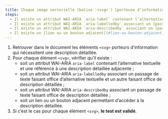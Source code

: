 ```yaml
---
title: Chaque image vectorielle (balise `<svg>`) [porteuse d’information](#image-porteuse-d-information), qui nécessite une [description détaillée](#description-detaillee-image), vérifie-t-elle une de ces conditions ?
steps:
  - Il existe un attribut WAI-ARIA `aria-label` contenant l’alternative textuelle et une référence à une [description détaillée](#description-detaillee-image) adjacente.
  - Il existe un attribut WAI-ARIA `aria-labelledby` associant un [passage de texte](#passage-de-texte-lie-par-aria-labelledby-ou-aria-describedby) faisant office d’alternative textuelle et un autre faisant office de [description détaillée](#description-detaillee-image).
  - Il existe un attribut WAI-ARIA `aria-describedby` associant un [passage de texte](#passage-de-texte-lie-par-aria-labelledby-ou-aria-describedby) faisant office de [description détaillée](#description-detaillee-image).
  - Il existe un [lien ou un bouton adjacent](#lien-ou-bouton-adjacent) permettant d’accéder à la [description détaillée](#description-detaillee-image).
---
```


1. Retrouver dans le document les éléments `<svg>` porteurs d’information qui nécessitent une description détaillée.
2. Pour chaque élément `<svg>`, vérifier qu’il existe :
   - soit un attribut WAI-ARIA `aria-label` contenant l’alternative textuelle et une référence à une description détaillée adjacente ;
   - soit un attribut WAI-ARIA `aria-labelledby` associant un passage de texte faisant office d’alternative textuelle et un autre faisant office de description détaillée ;
   - soit un attribut WAI-ARIA `aria-describedby` associant un passage de texte faisant office de description détaillée ;
   - soit un lien ou un bouton adjacent permettant d’accéder à la description détaillée.
3. Si c’est le cas pour chaque élément `<svg>`, **le test est validé**.
